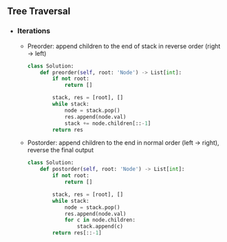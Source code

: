 ## Tree Traversal
- ### Iterations
    - Preorder: append children to the end of stack in reverse order (right -> left)

        ```python
        class Solution:
            def preorder(self, root: 'Node') -> List[int]:
                if not root:
                    return []

                stack, res = [root], []
                while stack:
                    node = stack.pop()
                    res.append(node.val)
                    stack += node.children[::-1]
                return res
        ```

    - Postorder: append children to the end in normal order (left -> right), reverse the final output

        ```python
        class Solution:
            def postorder(self, root: 'Node') -> List[int]:
                if not root:
                    return []

                stack, res = [root], []
                while stack:
                    node = stack.pop()
                    res.append(node.val)
                    for c in node.children:
                        stack.append(c)
                return res[::-1]
        ```
